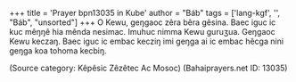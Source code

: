+++
title = 'Prayer bpn13035 in Kube'
author = "Báb"
tags = ['lang-kgf', '', "Báb", "unsorted"]
+++
O Kewu, geŋgaoc zêra bêra gêsina.  Baec iguc ic kuc mêŋŋê hia mênda nesimac.  Imuhuc nimma Kewu guruʒua.  Geŋgaoc Kewu keczaŋ.  Baec iguc ic embac kecziŋ imi geŋga ai ic embac hêcga nini geŋga koa tohoma kecbiŋ.

(Source category: Kêpêsic Zêzêtec Ac Mosoc)
(Bahaiprayers.net ID: 13035)

